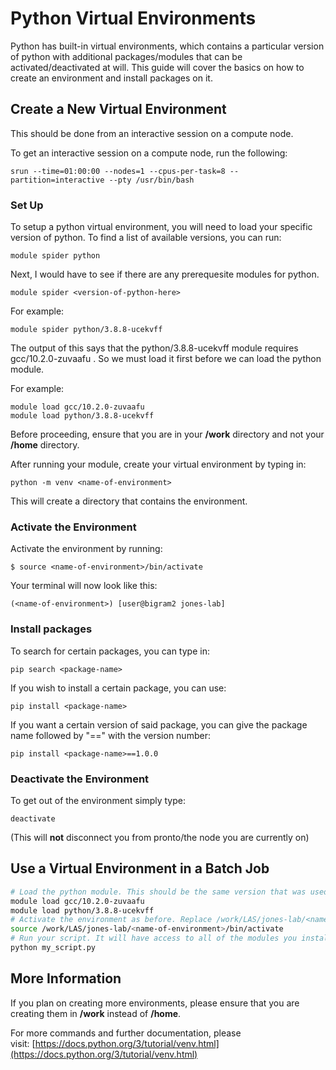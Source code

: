 # Python Virtual Environments

Python has built-in virtual environments, which contains a particular version of python with additional packages/modules that can be activated/deactivated at will. This guide will cover the basics on how to create an environment and install packages on it.

Create a New Virtual Environment
--------------------------------

This should be done from an interactive session on a compute node.

To get an interactive session on a compute node, run the following:

```
srun --time=01:00:00 --nodes=1 --cpus-per-task=8 --partition=interactive --pty /usr/bin/bash
```

### Set Up

To setup a python virtual environment, you will need to load your specific version of python. To find a list of available versions, you can run:

```
module spider python
```

Next, I would have to see if there are any prerequesite modules for python.

```
module spider <version-of-python-here>
```

For example:

```
module spider python/3.8.8-ucekvff
```

The output of this says that the python/3.8.8-ucekvff module requires gcc/10.2.0-zuvaafu . So we must load it first before we can load the python module. 

For example:

```
module load gcc/10.2.0-zuvaafu
module load python/3.8.8-ucekvff
```

Before proceeding, ensure that you are in your **/work** directory and not your **/home** directory. 

After running your module, create your virtual environment by typing in:

```
python -m venv <name-of-environment>
```

This will create a directory that contains the environment.

### Activate the Environment

Activate the environment by running:

```
$ source <name-of-environment>/bin/activate
```

Your terminal will now look like this:

```
(<name-of-environment>) [user@bigram2 jones-lab]
```

### Install packages

To search for certain packages, you can type in:

```
pip search <package-name>
```

If you wish to install a certain package, you can use:

```
pip install <package-name>
```

If you want a certain version of said package, you can give the package name followed by "==" with the version number:

```
pip install <package-name>==1.0.0
```

### Deactivate the Environment

To get out of the environment simply type:

```
deactivate
```

(This will **not** disconnect you from pronto/the node you are currently on)

Use a Virtual Environment in a Batch Job
----------------------------------------

```bash
# Load the python module. This should be the same version that was used to create the environment
module load gcc/10.2.0-zuvaafu
module load python/3.8.8-ucekvff
# Activate the environment as before. Replace /work/LAS/jones-lab/<name-of-environment> with the actual path to the environment.
source /work/LAS/jones-lab/<name-of-environment>/bin/activate
# Run your script. It will have access to all of the modules you installed in the environment.
python my_script.py
```

More Information
----------------

If you plan on creating more environments, please ensure that you are creating them in **/work** instead of **/home**.

For more commands and further documentation, please visit: [https://docs.python.org/3/tutorial/venv.html](https://docs.python.org/3/tutorial/venv.html)
